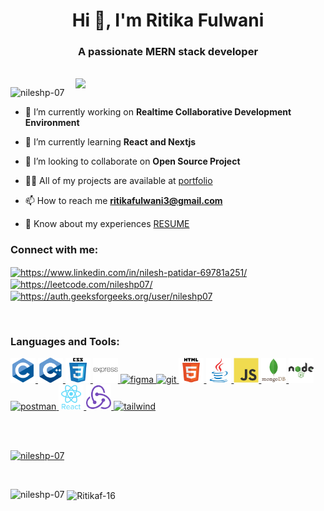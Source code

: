 

<h1 align="center">Hi 👋, I'm Ritika Fulwani</h1>
<h3 align="center">A passionate MERN stack developer</h3>
<br/>
<img align="right" width="400" src="https://i.pinimg.com/originals/a5/35/60/a53560c8088900e266880f779dacced7.gif"/>

<p align="left"> <img src="https://komarev.com/ghpvc/?username=nileshp-07&label=Profile%20views&color=0e75b6&style=flat" alt="nileshp-07" /> </p>


- 🔭 I’m currently working on **Realtime Collaborative Development Environment**

- 🌱 I’m currently learning **React and Nextjs**

- 👯 I’m looking to collaborate on **Open Source Project**

- 👨‍💻 All of my projects are available at [portfolio](https://github.com/RitikaFulwani?tab=repositories)

- 📫 How to reach me **ritikafulwani3@gmail.com**

- 📄 Know about my experiences [RESUME](https://drive.google.com/file/d/1VYf68VB8TvJ_H9VnUJ6YC3HpWLtztQNe/view?usp=sharing)

<h3 align="left">Connect with me:</h3>
<p align="left">
<a href="https://www.linkedin.com/in/ritika-fulwani/" target="blank"><img align="center" src="https://raw.githubusercontent.com/rahuldkjain/github-profile-readme-generator/master/src/images/icons/Social/linked-in-alt.svg" alt="https://www.linkedin.com/in/nilesh-patidar-69781a251/" height="30" width="40" /></a>
<a href="https://leetcode.com/u/Ritikafulwani/" target="blank"><img align="center" src="https://raw.githubusercontent.com/rahuldkjain/github-profile-readme-generator/master/src/images/icons/Social/leet-code.svg" alt="https://leetcode.com/nileshp07/" height="30" width="40" /></a>
<a href="https://www.geeksforgeeks.org/user/ritikafulwani3/" target="blank"><img align="center" src="https://raw.githubusercontent.com/rahuldkjain/github-profile-readme-generator/master/src/images/icons/Social/geeks-for-geeks.svg" alt="https://auth.geeksforgeeks.org/user/nileshp07" height="30" width="40" /></a>
</p>

<br/>

<h3 align="left">Languages and Tools:</h3>
<p align="left"> <a href="https://www.cprogramming.com/" target="_blank" rel="noreferrer"> <img src="https://raw.githubusercontent.com/devicons/devicon/master/icons/c/c-original.svg" alt="c" width="40" height="40"/> </a> <a href="https://www.w3schools.com/cpp/" target="_blank" rel="noreferrer"> <img src="https://raw.githubusercontent.com/devicons/devicon/master/icons/cplusplus/cplusplus-original.svg" alt="cplusplus" width="40" height="40"/> </a> <a href="https://www.w3schools.com/css/" target="_blank" rel="noreferrer"> <img src="https://raw.githubusercontent.com/devicons/devicon/master/icons/css3/css3-original-wordmark.svg" alt="css3" width="40" height="40"/> </a> <a href="https://expressjs.com" target="_blank" rel="noreferrer"> <img src="https://raw.githubusercontent.com/devicons/devicon/master/icons/express/express-original-wordmark.svg" alt="express" width="40" height="40"/> </a> <a href="https://www.figma.com/" target="_blank" rel="noreferrer"> <img src="https://www.vectorlogo.zone/logos/figma/figma-icon.svg" alt="figma" width="40" height="40"/> </a> <a href="https://git-scm.com/" target="_blank" rel="noreferrer"> <img src="https://www.vectorlogo.zone/logos/git-scm/git-scm-icon.svg" alt="git" width="40" height="40"/> </a> <a href="https://www.w3.org/html/" target="_blank" rel="noreferrer"> <img src="https://raw.githubusercontent.com/devicons/devicon/master/icons/html5/html5-original-wordmark.svg" alt="html5" width="40" height="40"/> </a> <a href="https://www.java.com" target="_blank" rel="noreferrer"> <img src="https://raw.githubusercontent.com/devicons/devicon/master/icons/java/java-original.svg" alt="java" width="40" height="40"/> </a> <a href="https://developer.mozilla.org/en-US/docs/Web/JavaScript" target="_blank" rel="noreferrer"> <img src="https://raw.githubusercontent.com/devicons/devicon/master/icons/javascript/javascript-original.svg" alt="javascript" width="40" height="40"/> </a> <a href="https://www.mongodb.com/" target="_blank" rel="noreferrer"> <img src="https://raw.githubusercontent.com/devicons/devicon/master/icons/mongodb/mongodb-original-wordmark.svg" alt="mongodb" width="40" height="40"/> </a> <a href="https://nodejs.org" target="_blank" rel="noreferrer"> <img src="https://raw.githubusercontent.com/devicons/devicon/master/icons/nodejs/nodejs-original-wordmark.svg" alt="nodejs" width="40" height="40"/> </a> <a href="https://postman.com" target="_blank" rel="noreferrer"> <img src="https://www.vectorlogo.zone/logos/getpostman/getpostman-icon.svg" alt="postman" width="40" height="40"/> </a> <a href="https://reactjs.org/" target="_blank" rel="noreferrer"> <img src="https://raw.githubusercontent.com/devicons/devicon/master/icons/react/react-original-wordmark.svg" alt="react" width="40" height="40"/> </a> <a href="https://redux.js.org" target="_blank" rel="noreferrer"> <img src="https://raw.githubusercontent.com/devicons/devicon/master/icons/redux/redux-original.svg" alt="redux" width="40" height="40"/> </a> <a href="https://tailwindcss.com/" target="_blank" rel="noreferrer"> <img src="https://www.vectorlogo.zone/logos/tailwindcss/tailwindcss-icon.svg" alt="tailwind" width="40" height="40"/> </a> </p>

<br/>
<br/>

<p align="left"> <a href="https://github.com/ryo-ma/github-profile-trophy"><img src="https://github-profile-trophy.vercel.app/?username=Ritikaf-16" alt="nileshp-07" /></a> </p>


<br/>

<p><img align="left" src="https://github-readme-stats.vercel.app/api/top-langs?username=nileshp-07&show_icons=true&locale=en&layout=compact" alt="nileshp-07" /></p>

<p>&nbsp;<img align="center" src="https://github-readme-stats.vercel.app/api?username=nileshp-07&show_icons=true&locale=en" alt="Ritikaf-16" /></p>


